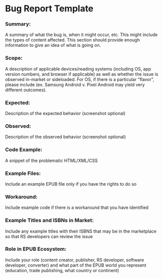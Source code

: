 # Bug Report Template

### Summary: 
A summary of what the bug is, when it might occur, etc. This might include the types of content affected. This section should provide enough information to give an idea of what is going on.

### Scope: 
A description of applicable devices/reading systems (including OS, app version numbers, and browser if applicable) as well as whether the issue is observed in-market or sideloaded. For OS, if there is a particular "flavor", please include (ex. Samsung Android v. Pixel Android may yield very different outcomes).

### Expected: 
Description of the expected behavior (screenshot optional)

### Observed: 
Description of the observed behavior (screenshot optional)

### Code Example: 
A snippet of the problematic HTML/XML/CSS

### Example Files:
Include an example EPUB file only if you have the rights to do so

### Workaround:
Include example code if there is a workaround that you have identified

### Example Titles and ISBNs in Market:
Include any example titles with their ISBNS that may be in the marketplace so that RS developers can review the issue 

### Role in EPUB Ecosystem:
Include your role (content creator, publisher, RS developer, software developer, converter) and what part of the EPUB world you represent (education, trade publishing, what country or continent)
